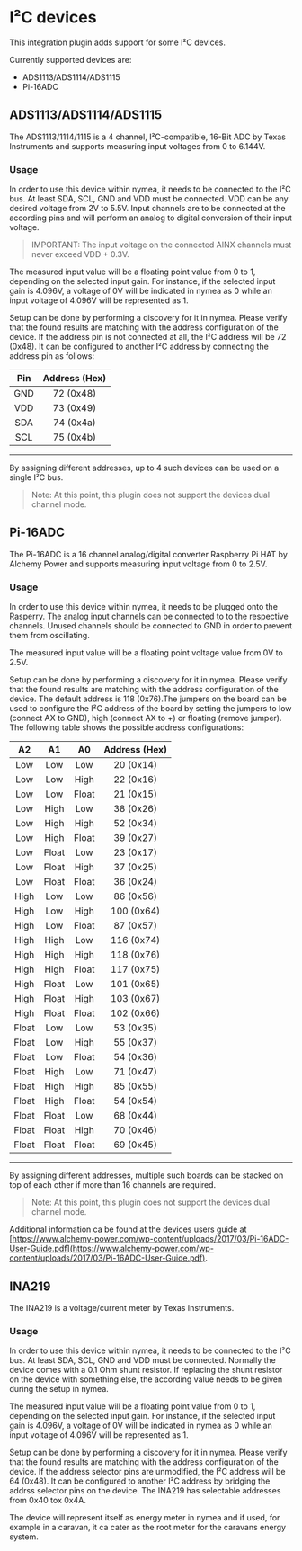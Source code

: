 # I²C devices

This integration plugin adds support for some I²C devices.

Currently supported devices are:

* ADS1113/ADS1114/ADS1115
* Pi-16ADC

## ADS1113/ADS1114/ADS1115

The ADS1113/1114/1115 is a 4 channel, I²C-compatible, 16-Bit ADC by Texas Instruments and supports
measuring input voltages from 0 to 6.144V.

### Usage

In order to use this device within nymea, it needs to be connected to the I²C bus. At least SDA, 
SCL, GND and VDD must be connected. VDD can be any desired voltage from 2V to 5.5V. Input channels
are to be connected at the according pins and will perform an analog to digital conversion of their
input voltage.

> IMPORTANT: The input voltage on the connected AINX channels must never exceed VDD + 0.3V.

The measured input value will be a floating point value from 0 to 1, depending on the selected input gain.
For instance, if the selected input gain is 4.096V, a voltage of 0V will be indicated in nymea as
0 while an input voltage of 4.096V will be represented as 1.

Setup can be done by performing a discovery for it in nymea. Please verify that the found results 
are matching with the address configuration of the device. If the address pin is not connected
at all, the I²C address will be 72 (0x48). It can be configured to another I²C address by connecting
the address pin as follows:

| Pin | Address (Hex) |
|:---:|:-------------:|
| GND | 72 (0x48)     |
| VDD | 73 (0x49)     |
| SDA | 74 (0x4a)     |
| SCL | 75 (0x4b)     |
-----------------------

By assigning different addresses, up to 4 such devices can be used on a single I²C bus.

> Note: At this point, this plugin does not support the devices dual channel mode.

## Pi-16ADC

The Pi-16ADC is a 16 channel analog/digital converter Raspberry Pi HAT by Alchemy Power and
supports measuring input voltage from 0 to 2.5V.

### Usage

In order to use this device within nymea, it needs to be plugged onto the Rasperry. The
analog input channels can be connected to to the respective channels. Unused channels
should be connected to GND in order to prevent them from oscillating.

The measured input value will be a floating point voltage value from 0V to 2.5V.

Setup can be done by performing a discovery for it in nymea. Please verify that the found results
are matching with the address configuration of the device. The default address is 118 (0x76).The 
jumpers on the board can be used to configure the I²C address of the board by setting the jumpers
to low (connect AX to GND), high (connect AX to +) or floating (remove jumper). The following 
table shows the possible address configurations:

| A2    | A1    | A0    | Address (Hex) |
|:-----:|:-----:|:-----:|:-------------:|
| Low   | Low   | Low   | 20 (0x14)     |
| Low   | Low   | High  | 22 (0x16)     |
| Low   | Low   | Float | 21 (0x15)     |
| Low   | High  | Low   | 38 (0x26)     |
| Low   | High  | High  | 52 (0x34)     |
| Low   | High  | Float | 39 (0x27)     |
| Low   | Float | Low   | 23 (0x17)     |
| Low   | Float | High  | 37 (0x25)     |
| Low   | Float | Float | 36 (0x24)     |
| High  | Low   | Low   | 86 (0x56)     |
| High  | Low   | High  | 100 (0x64)    |
| High  | Low   | Float | 87 (0x57)     |
| High  | High  | Low   | 116 (0x74)    |
| High  | High  | High  | 118 (0x76)    |
| High  | High  | Float | 117 (0x75)    |
| High  | Float | Low   | 101 (0x65)    |
| High  | Float | High  | 103 (0x67)    |
| High  | Float | Float | 102 (0x66)    |
| Float | Low   | Low   | 53 (0x35)     |
| Float | Low   | High  | 55 (0x37)     |
| Float | Low   | Float | 54 (0x36)     |
| Float | High  | Low   | 71 (0x47)     |
| Float | High  | High  | 85 (0x55)     |
| Float | High  | Float | 54 (0x54)     |
| Float | Float | Low   | 68 (0x44)     |
| Float | Float | High  | 70 (0x46)     |
| Float | Float | Float | 69 (0x45)     |
-----------------------------------------

By assigning different addresses, multiple such boards can be stacked on top of each other if
more than 16 channels are required.

> Note: At this point, this plugin does not support the devices dual channel mode.

Additional information ca be found at the devices users guide at 
[https://www.alchemy-power.com/wp-content/uploads/2017/03/Pi-16ADC-User-Guide.pdf](https://www.alchemy-power.com/wp-content/uploads/2017/03/Pi-16ADC-User-Guide.pdf).

## INA219

The INA219 is a voltage/current meter by Texas Instruments.

### Usage

In order to use this device within nymea, it needs to be connected to the I²C bus. At least SDA, 
SCL, GND and VDD must be connected. Normally the device comes with a 0.1 Ohm shunt resistor. If
replacing the shunt resistor on the device with something else, the according value needs to be
given during the setup in nymea.

The measured input value will be a floating point value from 0 to 1, depending on the selected input gain.
For instance, if the selected input gain is 4.096V, a voltage of 0V will be indicated in nymea as
0 while an input voltage of 4.096V will be represented as 1.

Setup can be done by performing a discovery for it in nymea. Please verify that the found results 
are matching with the address configuration of the device. If the address selector pins are unmodified, 
the I²C address will be 64 (0x48). It can be configured to another I²C address by bridging the addrss
selector pins on the device. The INA219 has selectable addresses from 0x40 tox 0x4A.

The device will represent itself as energy meter in nymea and if used, for example in a caravan, it ca
cater as the root meter for the caravans energy system.

